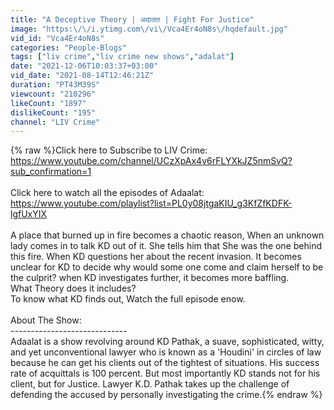 ```yaml
---
title: "A Deceptive Theory | अदालत | Fight For Justice"
image: "https:\/\/i.ytimg.com\/vi\/Vca4Er4oN8s\/hqdefault.jpg"
vid_id: "Vca4Er4oN8s"
categories: "People-Blogs"
tags: ["liv crime","liv crime new shows","adalat"]
date: "2021-12-06T10:03:37+03:00"
vid_date: "2021-08-14T12:46:21Z"
duration: "PT43M39S"
viewcount: "210296"
likeCount: "1897"
dislikeCount: "195"
channel: "LIV Crime"
---
```

{% raw %}Click here to Subscribe to LIV Crime: <br /><a rel="nofollow" target="blank" href="https://www.youtube.com/channel/UCzXpAx4v6rFLYXkJZ5nmSvQ?sub_confirmation=1">https://www.youtube.com/channel/UCzXpAx4v6rFLYXkJZ5nmSvQ?sub_confirmation=1</a><br /><br />Click here to watch all the episodes of Adaalat:<br /><a rel="nofollow" target="blank" href="https://www.youtube.com/playlist?list=PL0y08jtgaKIU_g3KfZfKDFK-lgfUxYIX">https://www.youtube.com/playlist?list=PL0y08jtgaKIU_g3KfZfKDFK-lgfUxYIX</a><br /><br />A place that burned up in fire becomes a chaotic reason, When an unknown lady comes in to talk KD out of it. She tells him that She was the one behind this fire. When KD questions her about the recent invasion. It becomes unclear for KD to decide why would some one come and claim herself to be the culprit? when KD investigates further, it becomes more baffling.<br />What Theory does it includes?<br />To know what KD finds out, Watch the full episode enow.<br /><br />About The Show:<br />-----------------------------<br />Adaalat is a show revolving around KD Pathak, a  suave, sophisticated, witty, and yet unconventional lawyer who is known as a 'Houdini' in circles of law because he can get his clients out of the tightest of situations. His success rate of acquittals is 100 percent. But most importantly KD stands not for his client, but for Justice. Lawyer K.D. Pathak takes up the challenge of defending the accused by personally investigating the crime.{% endraw %}
